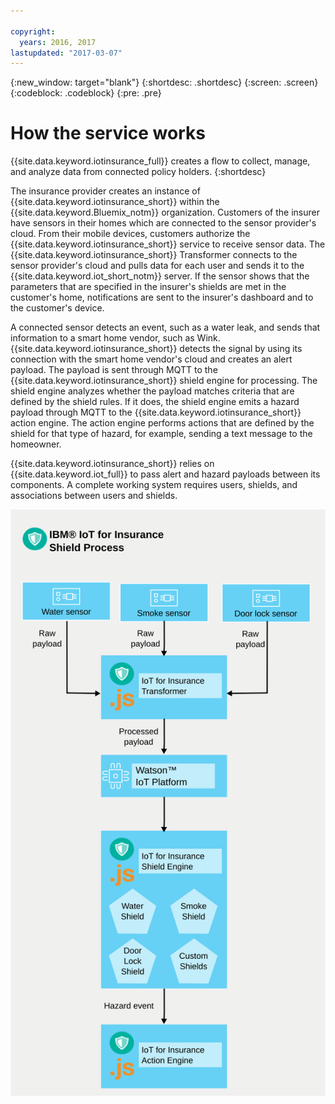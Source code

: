 ```yaml
---

copyright:
  years: 2016, 2017
lastupdated: "2017-03-07"
---
```


<!-- Common attributes used in the template are defined as follows: -->
{:new_window: target="blank"}
{:shortdesc: .shortdesc}
{:screen: .screen}
{:codeblock: .codeblock}
{:pre: .pre}



# How the service works
{{site.data.keyword.iotinsurance_full}} creates a flow to collect, manage, and analyze data from connected policy holders.
{:shortdesc}

The insurance provider creates an instance of {{site.data.keyword.iotinsurance_short}} within the {{site.data.keyword.Bluemix_notm}} organization. Customers of the insurer have sensors in their homes which are connected to the sensor provider's cloud. From their mobile devices, customers authorize the {{site.data.keyword.iotinsurance_short}} service to receive sensor data. The {{site.data.keyword.iotinsurance_short}} Transformer connects to the sensor provider's cloud and pulls data for each user and sends it to the {{site.data.keyword.iot_short_notm}} server. If the sensor shows that the parameters that are specified in the insurer's shields are met in the customer's home, notifications are sent to the insurer's dashboard and to the customer's device.

A connected sensor detects an event, such as a water leak, and sends that information to a smart home vendor, such as Wink.  {{site.data.keyword.iotinsurance_short}} detects the signal by using its connection with the smart home vendor's cloud and creates an alert payload. The payload is sent through MQTT to the {{site.data.keyword.iotinsurance_short}} shield engine for processing. The shield engine analyzes whether the payload matches criteria that are defined by the shield rules. If it does, the shield engine emits a hazard payload through MQTT to the {{site.data.keyword.iotinsurance_short}} action engine. The action engine performs actions that are defined by the shield for that type of hazard, for example, sending a text message to the homeowner.

{{site.data.keyword.iotinsurance_short}} relies on {{site.data.keyword.iot_full}} to pass alert and hazard payloads between its components. A complete working system requires users, shields, and associations between users and shields.

![{{site.data.keyword.iotinsurance_short}} Process. This diagram is described in the main body of the topic.](images/IoT4I_process.svg "{{site.data.keyword.iotinsurance_short}} process")

